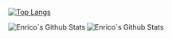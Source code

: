 [![Top Langs](https://github-readme-stats.vercel.app/api/top-langs/?username=envomp&layout=compact)](https://github.com/anuraghazra/github-readme-stats)

<img align="left" alt="Enrico`s Github Stats" src="https://github-readme-stats.codestackr.vercel.app/api?username=envomp&show_icons=true&theme=tokyonight&include_all_commits=true&count_private=true" />
<img align="left" alt="Enrico`s Github Stats" src="https://github-readme-stats.vercel.app/api/top-langs/?username=envomp&layout=compact" />
